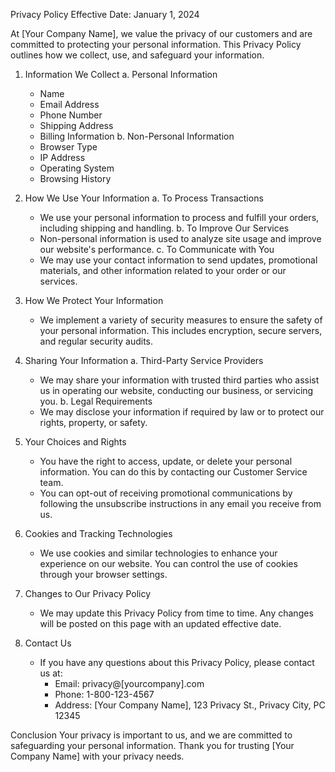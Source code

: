 Privacy Policy
Effective Date: January 1, 2024

At [Your Company Name], we value the privacy of our customers and are committed to protecting your personal information. This Privacy Policy outlines how we collect, use, and safeguard your information.

1. Information We Collect
   a. Personal Information
      - Name
      - Email Address
      - Phone Number
      - Shipping Address
      - Billing Information
   b. Non-Personal Information
      - Browser Type
      - IP Address
      - Operating System
      - Browsing History

2. How We Use Your Information
   a. To Process Transactions
      - We use your personal information to process and fulfill your orders, including shipping and handling.
   b. To Improve Our Services
      - Non-personal information is used to analyze site usage and improve our website's performance.
   c. To Communicate with You
      - We may use your contact information to send updates, promotional materials, and other information related to your order or our services.

3. How We Protect Your Information
   - We implement a variety of security measures to ensure the safety of your personal information. This includes encryption, secure servers, and regular security audits.

4. Sharing Your Information
   a. Third-Party Service Providers
      - We may share your information with trusted third parties who assist us in operating our website, conducting our business, or servicing you.
   b. Legal Requirements
      - We may disclose your information if required by law or to protect our rights, property, or safety.

5. Your Choices and Rights
   - You have the right to access, update, or delete your personal information. You can do this by contacting our Customer Service team.
   - You can opt-out of receiving promotional communications by following the unsubscribe instructions in any email you receive from us.

6. Cookies and Tracking Technologies
   - We use cookies and similar technologies to enhance your experience on our website. You can control the use of cookies through your browser settings.

7. Changes to Our Privacy Policy
   - We may update this Privacy Policy from time to time. Any changes will be posted on this page with an updated effective date.

8. Contact Us
   - If you have any questions about this Privacy Policy, please contact us at:
     - Email: privacy@[yourcompany].com
     - Phone: 1-800-123-4567
     - Address: [Your Company Name], 123 Privacy St., Privacy City, PC 12345

Conclusion
Your privacy is important to us, and we are committed to safeguarding your personal information. Thank you for trusting [Your Company Name] with your privacy needs.
